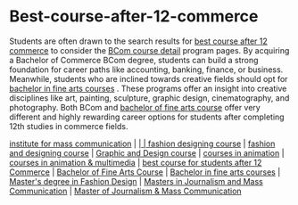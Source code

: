 # Best-course-after-12-commerce
Students are often drawn to the search results for [best course after 12 commerce][1] to consider the [BCom course detail][2] program pages. By acquiring a Bachelor of Commerce BCom degree, students can build a strong foundation for career paths like accounting, banking, finance, or business. Meanwhile, students who are inclined towards creative fields should opt for [bachelor in fine arts courses][3] . These programs offer an insight into creative disciplines like art, painting, sculpture, graphic design, cinematography, and photography. Both BCom and [bachelor of fine arts course][4] offer very different and highly rewarding career options for students after completing 12th studies in commerce fields.


  [1]: https://www.gyanarthimedia.com/coursepage/bcom
  [2]: https://www.gyanarthimedia.com/coursepage/bcom
  [3]: https://www.gyanarthimedia.com/coursepage/bachelor-of-fine-arts-bfa
  [4]: https://www.gyanarthimedia.com/coursepage/bachelor-of-fine-arts-bfa


<a href="https://www.gyanarthimedia.com/coursepage/ba-journalism-and-mass-communication">institute for mass communication</a> | <a href="https://www.gyanarthimedia.com/coursepage/ba-journalism-and-mass-communication">  |<a href="https://www.gyanarthimedia.com/coursepage/ba-journalism-and-mass-communication"> |  <a 
href="https://www.gyanarthimedia.com/coursepage/bsc-fashion-designing">fashion designing course</a> | <a href="https://www.gyanarthimedia.com/coursepage/bsc-fashion-designing">fashion and designing course</a> | <a href="https://www.gyanarthimedia.com/coursepage/ba-animation-and-design">Graphic and Design course</a> | <a href="https://www.gyanarthimedia.com/coursepage/ba-animation-and-design">courses in animation</a> | <a href="https://www.gyanarthimedia.com/coursepage/ba-animation-and-design">courses in animation &amp; multimedia</a> | <a href="https://www.gyanarthimedia.com/coursepage/bcom">best course for students after 12 Commerce</a> | <a href="https://www.gyanarthimedia.com/coursepage/bachelor-of-fine-arts-bfa">Bachelor of Fine Arts Course</a> | <a href="https://www.gyanarthimedia.com/coursepage/bachelor-of-fine-arts-bfa">Bachelor in fine arts courses</a> | <a href="https://www.gyanarthimedia.com/coursepage/msc-fashion-designing">Master's degree in Fashion Design</a> | <a href="https://www.gyanarthimedia.com/coursepage/ma-journalism-and-mass-communication">Masters in Journalism and Mass Communication</a> | <a href="https://www.gyanarthimedia.com/coursepage/ma-journalism-and-mass-communication">Master of Journalism &amp; Mass Communication</a> 
